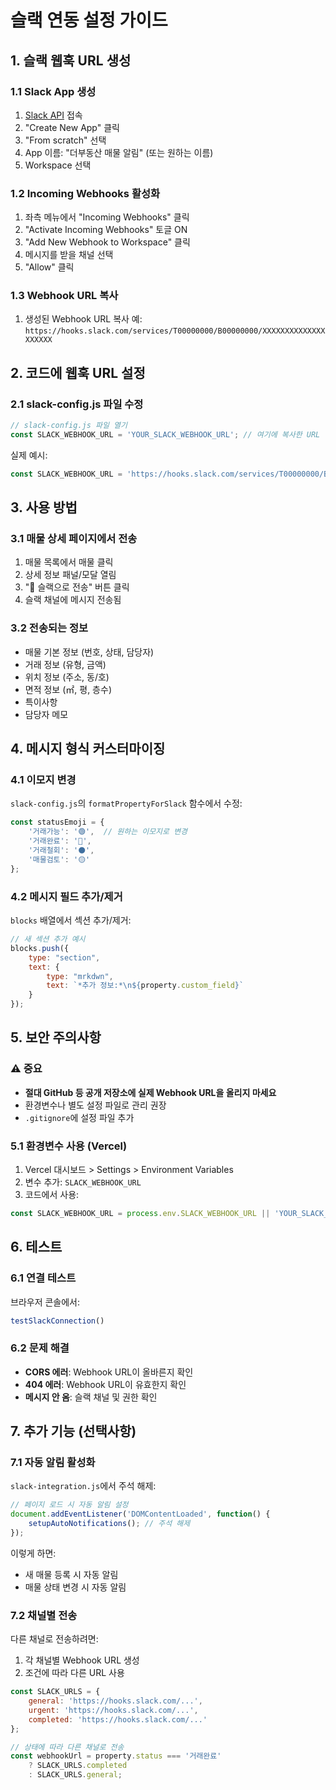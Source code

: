 # 슬랙 연동 설정 가이드

## 1. 슬랙 웹훅 URL 생성

### 1.1 Slack App 생성
1. [Slack API](https://api.slack.com/apps) 접속
2. "Create New App" 클릭
3. "From scratch" 선택
4. App 이름: "더부동산 매물 알림" (또는 원하는 이름)
5. Workspace 선택

### 1.2 Incoming Webhooks 활성화
1. 좌측 메뉴에서 "Incoming Webhooks" 클릭
2. "Activate Incoming Webhooks" 토글 ON
3. "Add New Webhook to Workspace" 클릭
4. 메시지를 받을 채널 선택
5. "Allow" 클릭

### 1.3 Webhook URL 복사
1. 생성된 Webhook URL 복사
   예: `https://hooks.slack.com/services/T00000000/B00000000/XXXXXXXXXXXXXXXXXXXX`

## 2. 코드에 웹훅 URL 설정

### 2.1 slack-config.js 파일 수정
```javascript
// slack-config.js 파일 열기
const SLACK_WEBHOOK_URL = 'YOUR_SLACK_WEBHOOK_URL'; // 여기에 복사한 URL 붙여넣기
```

실제 예시:
```javascript
const SLACK_WEBHOOK_URL = 'https://hooks.slack.com/services/T00000000/B00000000/XXXXXXXXXXXXXXXXXXXX';
```

## 3. 사용 방법

### 3.1 매물 상세 페이지에서 전송
1. 매물 목록에서 매물 클릭
2. 상세 정보 패널/모달 열림
3. "🔗 슬랙으로 전송" 버튼 클릭
4. 슬랙 채널에 메시지 전송됨

### 3.2 전송되는 정보
- 매물 기본 정보 (번호, 상태, 담당자)
- 거래 정보 (유형, 금액)
- 위치 정보 (주소, 동/호)
- 면적 정보 (㎡, 평, 층수)
- 특이사항
- 담당자 메모

## 4. 메시지 형식 커스터마이징

### 4.1 이모지 변경
`slack-config.js`의 `formatPropertyForSlack` 함수에서 수정:

```javascript
const statusEmoji = {
    '거래가능': '🟢',  // 원하는 이모지로 변경
    '거래완료': '🔴',
    '거래철회': '⚫',
    '매물검토': '🟡'
};
```

### 4.2 메시지 필드 추가/제거
`blocks` 배열에서 섹션 추가/제거:

```javascript
// 새 섹션 추가 예시
blocks.push({
    type: "section",
    text: {
        type: "mrkdwn",
        text: `*추가 정보:*\n${property.custom_field}`
    }
});
```

## 5. 보안 주의사항

### ⚠️ 중요
- **절대 GitHub 등 공개 저장소에 실제 Webhook URL을 올리지 마세요**
- 환경변수나 별도 설정 파일로 관리 권장
- `.gitignore`에 설정 파일 추가

### 5.1 환경변수 사용 (Vercel)
1. Vercel 대시보드 > Settings > Environment Variables
2. 변수 추가: `SLACK_WEBHOOK_URL`
3. 코드에서 사용:
```javascript
const SLACK_WEBHOOK_URL = process.env.SLACK_WEBHOOK_URL || 'YOUR_SLACK_WEBHOOK_URL';
```

## 6. 테스트

### 6.1 연결 테스트
브라우저 콘솔에서:
```javascript
testSlackConnection()
```

### 6.2 문제 해결
- **CORS 에러**: Webhook URL이 올바른지 확인
- **404 에러**: Webhook URL이 유효한지 확인
- **메시지 안 옴**: 슬랙 채널 및 권한 확인

## 7. 추가 기능 (선택사항)

### 7.1 자동 알림 활성화
`slack-integration.js`에서 주석 해제:
```javascript
// 페이지 로드 시 자동 알림 설정
document.addEventListener('DOMContentLoaded', function() {
    setupAutoNotifications(); // 주석 해제
});
```

이렇게 하면:
- 새 매물 등록 시 자동 알림
- 매물 상태 변경 시 자동 알림

### 7.2 채널별 전송
다른 채널로 전송하려면:
1. 각 채널별 Webhook URL 생성
2. 조건에 따라 다른 URL 사용

```javascript
const SLACK_URLS = {
    general: 'https://hooks.slack.com/...',
    urgent: 'https://hooks.slack.com/...',
    completed: 'https://hooks.slack.com/...'
};

// 상태에 따라 다른 채널로 전송
const webhookUrl = property.status === '거래완료' 
    ? SLACK_URLS.completed 
    : SLACK_URLS.general;
```